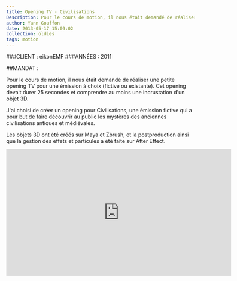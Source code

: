 ```yaml
---
title: Opening TV - Civilisations
Description: Pour le cours de motion, il nous était demandé de réaliser une petite opening TV pour une émission à choix (fictive ou existante).
author: Yann Gouffon
date: 2013-05-17 15:09:02
collection: oldies
tags: motion
---
```


###CLIENT : eikonEMF
###ANNÉES : 2011

##MANDAT :

Pour le cours de motion, il nous était demandé de réaliser une petite opening TV pour une émission à choix (fictive ou existante). Cet opening devait durer 25 secondes et comprendre au moins une incrustation d'un objet 3D.

J'ai choisi de créer un opening pour Civilisations, une émission fictive qui a pour but de faire découvrir au public les mystères des anciennes civilisations antiques et médiévales.

Les objets 3D ont été créés sur Maya et Zbrush, et la postproduction ainsi que la gestion des effets et particules a été faite sur After Effect. 

<iframe width="601" height="338" frameborder="0" allowfullscreen="" mozallowfullscreen="" webkitallowfullscreen="" src="http://player.vimeo.com/video/35496278?title=0&amp;byline=0&amp;portrait=0&amp;color=2d95e3"></iframe>
